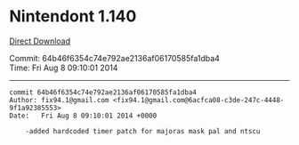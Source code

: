 # Nintendont 1.140
[Direct Download](./Nintendont.zip)

Commit: 64b46f6354c74e792ae2136af06170585fa1dba4  
Time: Fri Aug 8 09:10:01 2014   

-----

```
commit 64b46f6354c74e792ae2136af06170585fa1dba4
Author: fix94.1@gmail.com <fix94.1@gmail.com@6acfca08-c3de-247c-4448-9f1a92385553>
Date:   Fri Aug 8 09:10:01 2014 +0000

    -added hardcoded timer patch for majoras mask pal and ntscu
```
